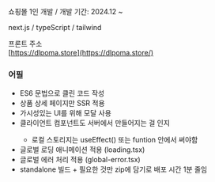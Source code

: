 쇼핑몰 1인 개발 / 개발 기간: 2024.12 ~  

next.js / typeScript / tailwind

프론트 주소  
[https://dlpoma.store](https://dlpoma.store/)  

### 어필
<ul>
  <li>ES6 문법으로 클린 코드 작성</li>
  <li>상품 상세 페이지만 SSR 적용</li>
  <li>가시성있는 UI를 위해 모달 사용</li>
  <li>클라이언트 컴포넌트도 서버에서 만들어지는 걸 인지</li>
  <ul>
    <li>로컬 스토리지는 useEffect() 또는 funtion 안에서 써야함</li>
  </ul>
  <li>글로벌 로딩 애니메이션 적용 (loading.tsx)</li>
  <li>글로벌 에러 처리 적용 (global-error.tsx)</li>
  <li>standalone 빌드 + 필요한 것만 zip에 담기로 배포 시간 1분 줄임</li>
</ul>

